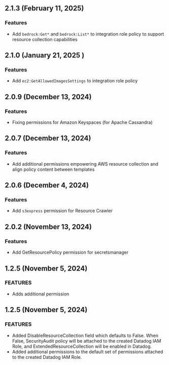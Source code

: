 ## 2.1.3 (February 11, 2025)

### Features

- Add `bedrock:Get*` and `bedrock:List*` to integration role policy to support resource collection capabilities

## 2.1.0 (January 21, 2025 )

### Features

- Add `ec2:GetAllowedImagesSettings` to integration role policy

## 2.0.9 (December 13, 2024)

### Features

- Fixing permissions for Amazon Keyspaces (for Apache Cassandra)

## 2.0.7 (December 13, 2024)

### Features

- Add additional permissions empowering AWS resource collection and align policy content between templates

## 2.0.6 (December 4, 2024)

### Features

- Add `s3express` permission for Resource Crawler

## 2.0.2 (November 13, 2024)

### Features

- Add GetResourcePolicy permission for secretsmanager

## 1.2.5 (November 5, 2024)

### FEATURES

- Adds additional permission

## 1.2.5 (November 5, 2024)

### FEATURES

- Added DisableResourceCollection field which defaults to False. When False, SecurityAudit policy will be attached to the created Datadog IAM Role, and ExtendedResourceCollection will be enabled in Datadog.
- Added additional permissions to the default set of permissions attached to the created Datadog IAM Role.
